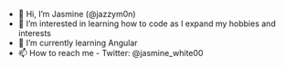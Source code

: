 - 👋 Hi, I’m Jasmine (@jazzym0n)
- 👀 I’m interested in learning how to code as I expand my hobbies and interests 
- 🌱 I’m currently learning Angular
- 📫 How to reach me - Twitter: @jasmine_white00

<!---
jazzym0n/jazzym0n is a ✨ special ✨ repository because its `README.md` (this file) appears on your GitHub profile.
You can click the Preview link to take a look at your changes.
--->

